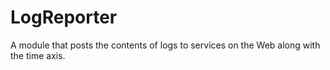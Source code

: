 # LogReporter
A module that posts the contents of logs to services on the Web along with the time axis.
